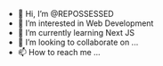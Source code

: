 - 👋 Hi, I’m @REPOSSESSED
- 👀 I’m interested in Web Development
- 🌱 I’m currently learning Next JS
- 💞️ I’m looking to collaborate on ...
- 📫 How to reach me ...

<!---
REPOSSESSED/REPOSSESSED is a ✨ special ✨ repository because its `README.md` (this file) appears on your GitHub profile.
You can click the Preview link to take a look at your changes.
--->
